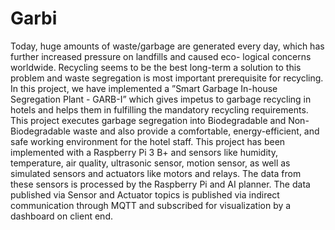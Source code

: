 # Garbi
Today, huge amounts of waste/garbage are generated every
day, which has further increased pressure on landfills and caused eco- logical
concerns worldwide. Recycling seems to be the best long-term a solution
to this problem and waste segregation is most important prerequisite for recycling.
In this project, we have implemented a ”Smart
Garbage In-house Segregation Plant - GARB-I” which gives impetus
to garbage recycling in hotels and helps them in fulfilling the mandatory
recycling requirements. This project executes garbage segregation
into Biodegradable and Non-Biodegradable waste and also provide
a comfortable, energy-efficient, and safe working environment for the hotel
staff. This project has been implemented with a Raspberry Pi 3 B+ and sensors like humidity, temperature, air quality, 
ultrasonic sensor, motion sensor, as well as simulated sensors
and actuators like motors and relays. The data from these sensors
is processed by the Raspberry Pi and AI planner. The data published
via Sensor and Actuator topics is published via indirect communication
through MQTT and subscribed for visualization by a dashboard on client end. 
